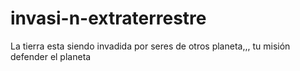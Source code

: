 # invasi-n-extraterrestre
La tierra esta siendo invadida por seres de otros planeta,,, tu misión defender el planeta

